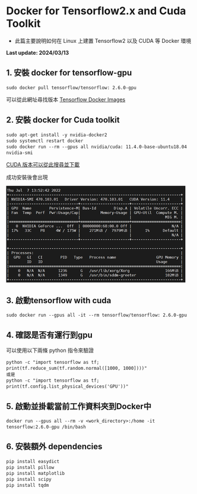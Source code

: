 # Docker for Tensorflow2.x and Cuda Toolkit
+ 此篇主要說明如何在 Linux 上建置 Tensorflow2 以及 CUDA 等 Docker 環境

**Last update: 2024/03/13**

## 1. 安裝 docker for tensorflow-gpu
```
sudo docker pull tensorflow/tensorflow: 2.6.0-gpu
```
可以從此網址尋找版本
[Tensorflow Docker Images]([https://ubuntu.com/download/amd](https://hub.docker.com/r/tensorflow/tensorflow/tags?page=4))

## 2.	安裝 docker for Cuda toolkit
```
sudo apt-get install -y nvidia-docker2
sudo systemctl restart docker
sudo docker run --rm --gpus all nvidia/cuda: 11.4.0-base-ubuntu18.04 nvidia-smi
```

[CUDA 版本可以從此搜尋並下載](https://gitlab.com/nvidia/container-images/cuda/blob/master/doc/supported-tags.md)

成功安裝後會出現

<img src="Images/cuda1.png"/>

## 3.	啟動tensorflow with cuda
```
sudo docker run --gpus all -it --rm tensorflow/tensorflow: 2.6.0-gpu
```

## 4.	確認是否有運行到gpu

可以使用以下兩條 python 指令來驗證
```
python -c "import tensorflow as tf; print(tf.reduce_sum(tf.random.normal([1000, 1000])))"
或是
python -c "import tensorflow as tf; print(tf.config.list_physical_devices('GPU'))"
```

## 5.	啟動並掛載當前工作資料夾到Docker中
```
docker run --gpus all --rm -v <work_directory>:/home -it tensorflow:2.6.0-gpu /bin/bash
```

## 6.	安裝額外 dependencies
```
pip install easydict
pip install pillow
pip install matplotlib
pip install scipy
pip install tqdm
```
